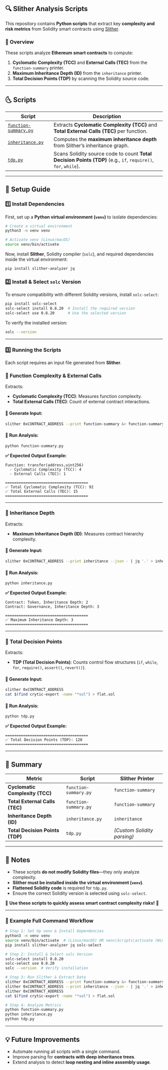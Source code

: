 ## **🔍 Slither Analysis Scripts**
This repository contains **Python scripts** that extract key **complexity and risk metrics** from Solidity smart contracts using [Slither](https://github.com/crytic/slither).

### **📌 Overview**
These scripts analyze **Ethereum smart contracts** to compute:
1. **Cyclomatic Complexity (TCC)** and **External Calls (TEC)** from the `function-summary` printer.
2. **Maximum Inheritance Depth (ID)** from the `inheritance` printer.
3. **Total Decision Points (TDP)** by scanning the Solidity source code.

---

## **🌜 Scripts**
| Script | Description |
|--------|------------|
| [`function-summary.py`](#-function-summarypy) | Extracts **Cyclomatic Complexity (TCC)** and **Total External Calls (TEC)** per function. |
| [`inheritance.py`](#-inheritancepy) | Computes the **maximum inheritance depth** from Slither’s inheritance graph. |
| [`tdp.py`](#-tdppy) | Scans Solidity source code to count **Total Decision Points (TDP)** (e.g., `if`, `require()`, `for`, `while`). |

---

## **📖 Setup Guide**
### **1️⃣ Install Dependencies**
First, set up a **Python virtual environment (`venv`)** to isolate dependencies:
```sh
# Create a virtual environment
python3 -m venv venv

# Activate venv (Linux/macOS)
source venv/bin/activate
```

Now, install **Slither**, Solidity compiler (`solc`), and required dependencies inside the virtual environment:
```sh
pip install slither-analyzer jq
```

### **2️⃣ Install & Select `solc` Version**
To ensure compatibility with different Solidity versions, install `solc-select`:
```sh
pip install solc-select
solc-select install 0.8.20  # Install the required version
solc-select use 0.8.20      # Use the selected version
```
To verify the installed version:
```sh
solc --version
```

---

### **3️⃣ Running the Scripts**
Each script requires an input file generated from **Slither**.

### **🔹 Function Complexity & External Calls**
Extracts:
- **Cyclomatic Complexity (TCC)**: Measures function complexity.
- **Total External Calls (TEC)**: Count of external contract interactions.

#### **🔹 Generate Input:**
```sh
slither 0xCONTRACT_ADDRESS --print function-summary &> function-summary.txt
```
#### **🔹 Run Analysis:**
```sh
python function-summary.py
```

**✅ Expected Output Example:**
```
Function: transfer(address,uint256)
  - Cyclomatic Complexity (TCC): 4
  - External Calls (TEC): 1

=====================================
✅ Total Cyclomatic Complexity (TCC): 92
✅ Total External Calls (TEC): 15
=====================================
```

---

### **🔹 Inheritance Depth**
Extracts:
- **Maximum Inheritance Depth (ID)**: Measures contract hierarchy complexity.

#### **🔹 Generate Input:**
```sh
slither 0xCONTRACT_ADDRESS --print inheritance --json - | jq '.' > inheritance.json
```
#### **🔹 Run Analysis:**
```sh
python inheritance.py
```

**✅ Expected Output Example:**
```
Contract: Token, Inheritance Depth: 2
Contract: Governance, Inheritance Depth: 3

=====================================
✅ Maximum Inheritance Depth: 3
=====================================
```

---

### **🔹 Total Decision Points**
Extracts:
- **TDP (Total Decision Points)**: Counts control flow structures (`if`, `while`, `for`, `require()`, `assert()`, `revert()`).

#### **🔹 Generate Input:**
```sh
slither 0xCONTRACT_ADDRESS
cat $(find crytic-export -name "*sol") > flat.sol
```
#### **🔹 Run Analysis:**
```sh
python tdp.py
```

**✅ Expected Output Example:**
```
=====================================
✅ Total Decision Points (TDP): 120
=====================================
```

---

## **🎯 Summary**
| Metric | Script | Slither Printer |
|--------|--------|----------------|
| **Cyclomatic Complexity (TCC)** | `function-summary.py` | `function-summary` |
| **Total External Calls (TEC)** | `function-summary.py` | `function-summary` |
| **Inheritance Depth (ID)** | `inheritance.py` | `inheritance` |
| **Total Decision Points (TDP)** | `tdp.py` | _(Custom Solidity parsing)_ |

---

## **📅 Notes**
- These scripts **do not modify Solidity files**—they only analyze complexity.
- **Slither must be installed inside the virtual environment (`venv`)**.
- **Flattened Solidity code** is required for `tdp.py`.
- Ensure the correct Solidity version is selected using `solc-select`.

🚀 **Use these scripts to quickly assess smart contract complexity risks!** 🚀

---

### **📜 Example Full Command Workflow**
```sh
# Step 1: Set Up venv & Install Dependencies
python3 -m venv venv
source venv/bin/activate  # (Linux/macOS) OR venv\Scripts\activate (Windows)
pip install slither-analyzer jq solc-select

# Step 2: Install & Select solc Version
solc-select install 0.8.20
solc-select use 0.8.20
solc --version  # Verify installation

# Step 3: Run Slither & Extract Data
slither 0xCONTRACT_ADDRESS --print function-summary &> function-summary.txt
slither 0xCONTRACT_ADDRESS --print inheritance --json - | jq '.' > inheritance.json
slither 0xCONTRACT_ADDRESS
cat $(find crytic-export -name "*sol") > flat.sol

# Step 4: Analyze Metrics
python function-summary.py
python inheritance.py
python tdp.py
```

---

## **💡 Future Improvements**
- Automate running all scripts with a single command.
- Improve parsing for **contracts with deep inheritance trees**.
- Extend analysis to detect **loop nesting and inline assembly usage**.
